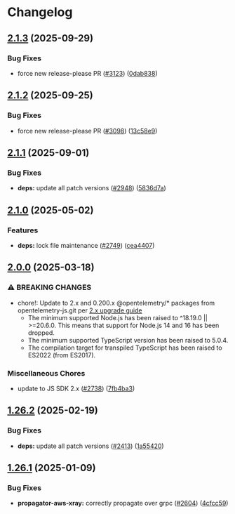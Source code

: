 <!-- markdownlint-disable MD007 MD034 -->
# Changelog

## [2.1.3](https://github.com/open-telemetry/opentelemetry-js-contrib/compare/propagator-aws-xray-v2.1.2...propagator-aws-xray-v2.1.3) (2025-09-29)


### Bug Fixes

* force new release-please PR ([#3123](https://github.com/open-telemetry/opentelemetry-js-contrib/issues/3123)) ([0dab838](https://github.com/open-telemetry/opentelemetry-js-contrib/commit/0dab8383b5349e21a968fe2cedd8a6e2243f86d0))

## [2.1.2](https://github.com/open-telemetry/opentelemetry-js-contrib/compare/propagator-aws-xray-v2.1.1...propagator-aws-xray-v2.1.2) (2025-09-25)


### Bug Fixes

* force new release-please PR ([#3098](https://github.com/open-telemetry/opentelemetry-js-contrib/issues/3098)) ([13c58e9](https://github.com/open-telemetry/opentelemetry-js-contrib/commit/13c58e9ad77b266a03e34ffd4b61ab18c86f9d73))

## [2.1.1](https://github.com/open-telemetry/opentelemetry-js-contrib/compare/propagator-aws-xray-v2.1.0...propagator-aws-xray-v2.1.1) (2025-09-01)


### Bug Fixes

* **deps:** update all patch versions ([#2948](https://github.com/open-telemetry/opentelemetry-js-contrib/issues/2948)) ([5836d7a](https://github.com/open-telemetry/opentelemetry-js-contrib/commit/5836d7ab3244adef62b715ef22a26b54dba6719b))

## [2.1.0](https://github.com/open-telemetry/opentelemetry-js-contrib/compare/propagator-aws-xray-v2.0.0...propagator-aws-xray-v2.1.0) (2025-05-02)


### Features

* **deps:** lock file maintenance ([#2749](https://github.com/open-telemetry/opentelemetry-js-contrib/issues/2749)) ([cea4407](https://github.com/open-telemetry/opentelemetry-js-contrib/commit/cea44078e0c6cc3df1b4c2b791f0976ffd961a54))

## [2.0.0](https://github.com/open-telemetry/opentelemetry-js-contrib/compare/propagator-aws-xray-v1.26.2...propagator-aws-xray-v2.0.0) (2025-03-18)


### ⚠ BREAKING CHANGES

* chore!: Update to 2.x and 0.200.x @opentelemetry/* packages from opentelemetry-js.git per [2.x upgrade guide](https://github.com/open-telemetry/opentelemetry-js/blob/main/doc/upgrade-to-2.x.md)
  * The minimum supported Node.js has been raised to ^18.19.0 || >=20.6.0. This means that support for Node.js 14 and 16 has been dropped.
  * The minimum supported TypeScript version has been raised to 5.0.4.
  * The compilation target for transpiled TypeScript has been raised to ES2022 (from ES2017).

### Miscellaneous Chores

* update to JS SDK 2.x ([#2738](https://github.com/open-telemetry/opentelemetry-js-contrib/issues/2738)) ([7fb4ba3](https://github.com/open-telemetry/opentelemetry-js-contrib/commit/7fb4ba3bc36dc616bd86375cfd225722b850d0d5))

## [1.26.2](https://github.com/open-telemetry/opentelemetry-js-contrib/compare/propagator-aws-xray-v1.26.1...propagator-aws-xray-v1.26.2) (2025-02-19)


### Bug Fixes

* **deps:** update all patch versions ([#2413](https://github.com/open-telemetry/opentelemetry-js-contrib/issues/2413)) ([1a55420](https://github.com/open-telemetry/opentelemetry-js-contrib/commit/1a55420d8c00ca998b57270df77857c48ebbe8d7))

## [1.26.1](https://github.com/open-telemetry/opentelemetry-js-contrib/compare/propagator-aws-xray-v1.26.0...propagator-aws-xray-v1.26.1) (2025-01-09)


### Bug Fixes

* **propagator-aws-xray:** correctly propagate over grpc ([#2604](https://github.com/open-telemetry/opentelemetry-js-contrib/issues/2604)) ([4cfcc59](https://github.com/open-telemetry/opentelemetry-js-contrib/commit/4cfcc59441da12c7c20132484e8fbe8282af33d2))
